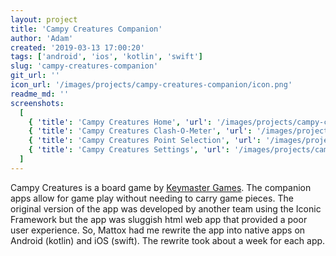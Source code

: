 ```yaml
---
layout: project
title: 'Campy Creatures Companion'
author: 'Adam'
created: '2019-03-13 17:00:20'
tags: ['android', 'ios', 'kotlin', 'swift']
slug: 'campy-creatures-companion'
git_url: ''
icon_url: '/images/projects/campy-creatures-companion/icon.png'
readme_md: ''
screenshots:
  [
    { 'title': 'Campy Creatures Home', 'url': '/images/projects/campy-creatures-companion/Campy-Creatures-Home.png' },
    { 'title': 'Campy Creatures Clash-O-Meter', 'url': '/images/projects/campy-creatures-companion/Campy-Creatures-Clash-O-Meter.png' },
    { 'title': 'Campy Creatures Point Selection', 'url': '/images/projects/campy-creatures-companion/Campy-Creatures-Point-Selection.png' },
    { 'title': 'Campy Creatures Settings', 'url': '/images/projects/campy-creatures-companion/Campy-Creatures-Settings.png' },
  ]
---
```


Campy Creatures is a board game by [Keymaster Games](https://keymastergames.com/). The companion apps allow for game play without needing to carry game pieces. The original version of the app was developed by another team using the Iconic Framework but the app was sluggish html web app that provided a poor user experience. So, Mattox had me rewrite the app into native apps on Android (kotlin) and iOS (swift). The rewrite took about a week for each app.
